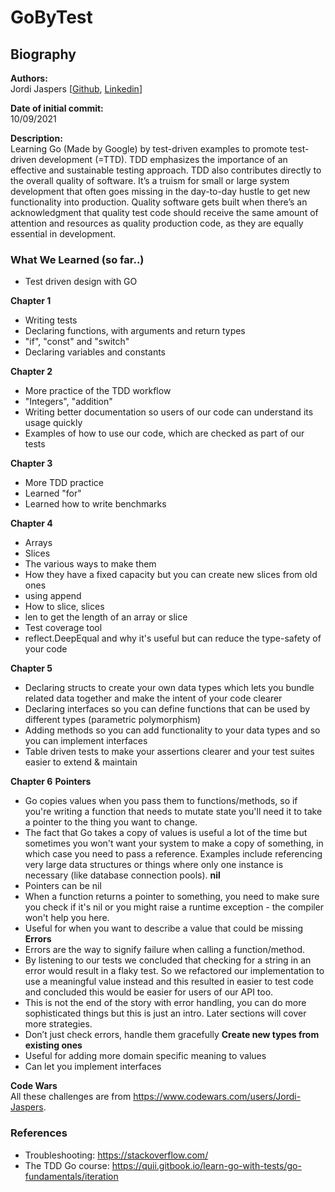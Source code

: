 # GoByTest
## Biography  

**Authors:**  
Jordi Jaspers [[Github](https://github.com/Jordi-Jaspers "Github Page"), [Linkedin](https://www.linkedin.com/in/jordi-jaspers/ "Linkedin Page")]  
  
**Date of initial commit:**  
10/09/2021

**Description:**  
Learning Go (Made by Google) by test-driven examples to promote test-driven development (=TTD). TDD emphasizes the importance of an effective and sustainable testing approach. TDD also contributes directly to the overall quality of software. It’s a truism for small or large system development that often goes missing in the day-to-day hustle to get new functionality into production. Quality software gets built when there’s an acknowledgment that quality test code should receive the same amount of attention and resources as quality production code, as they are equally essential in development.
  
### What We Learned (so far..)
* Test driven design with GO

**Chapter 1**
  
* Writing tests
* Declaring functions, with arguments and return types
* "if", "const" and "switch"
* Declaring variables and constants

**Chapter 2**
* More practice of the TDD workflow
* "Integers", "addition"
* Writing better documentation so users of our code can understand its usage quickly
* Examples of how to use our code, which are checked as part of our tests

**Chapter 3**
* More TDD practice
* Learned "for"
* Learned how to write benchmarks

**Chapter 4**
* Arrays
* Slices
* The various ways to make them
* How they have a fixed capacity but you can create new slices from old ones
* using append
* How to slice, slices
* len to get the length of an array or slice
* Test coverage tool
* reflect.DeepEqual and why it's useful but can reduce the type-safety of your code

**Chapter 5**
* Declaring structs to create your own data types which lets you bundle related data together and make the intent of your code clearer
* Declaring interfaces so you can define functions that can be used by different types (parametric polymorphism)
* Adding methods so you can add functionality to your data types and so you can implement interfaces
* Table driven tests to make your assertions clearer and your test suites easier to extend & maintain

**Chapter 6**
**Pointers**
* Go copies values when you pass them to functions/methods, so if you're writing a function that needs to mutate state you'll need it to take a pointer to the thing you want to change.
* The fact that Go takes a copy of values is useful a lot of the time but sometimes you won't want your system to make a copy of something, in which case you need to pass a reference. Examples include referencing very large data structures or things where only one instance is necessary (like database connection pools).
**nil**
* Pointers can be nil
* When a function returns a pointer to something, you need to make sure you check if it's nil or you might raise a runtime exception - the compiler won't help you here.
* Useful for when you want to describe a value that could be missing
**Errors**
* Errors are the way to signify failure when calling a function/method.
* By listening to our tests we concluded that checking for a string in an error would result in a flaky test. So we refactored our implementation to use a meaningful value instead and this resulted in easier to test code and concluded this would be easier for users of our API too.
* This is not the end of the story with error handling, you can do more sophisticated things but this is just an intro. Later sections will cover more strategies.
* Don’t just check errors, handle them gracefully
**Create new types from existing ones**
* Useful for adding more domain specific meaning to values
* Can let you implement interfaces


**Code Wars**  
All these challenges are from <https://www.codewars.com/users/Jordi-Jaspers>.
### References

* Troubleshooting: <https://stackoverflow.com/>
* The TDD Go course: <https://quii.gitbook.io/learn-go-with-tests/go-fundamentals/iteration>
